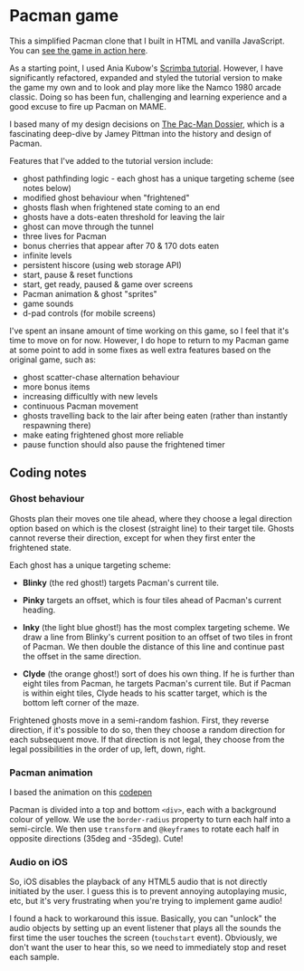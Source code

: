# Pacman game

This a simplified Pacman clone that I built in HTML and vanilla JavaScript. You can [see the game in action here](https://mercboy-pacman.netlify.app/).

As a starting point, I used Ania Kubow's [Scrimba tutorial](https://scrimba.com/). However, I have significantly refactored, expanded and styled the tutorial version to make the game my own and to look and play more like the Namco 1980 arcade classic. Doing so has been fun, challenging and learning experience and a good excuse to fire up Pacman on MAME.

I based many of my design decisions on [The Pac-Man Dossier](https://www.gamasutra.com/view/feature/3938/the_pacman_dossier.php?print=1), which is a fascinating deep-dive by Jamey Pittman into the history and design of Pacman.

Features that I've added to the tutorial version include:

- ghost pathfinding logic - each ghost has a unique targeting scheme (see notes below)
- modified ghost behaviour when "frightened"
- ghosts flash when frightened state coming to an end
- ghosts have a dots-eaten threshold for leaving the lair
- ghost can move through the tunnel
- three lives for Pacman
- bonus cherries that appear after 70 & 170 dots eaten
- infinite levels
- persistent hiscore (using web storage API)
- start, pause & reset functions
- start, get ready, paused & game over screens
- Pacman animation & ghost "sprites"
- game sounds
- d-pad controls (for mobile screens)

I've spent an insane amount of time working on this game, so I feel that it's time to move on for now. However, I do hope to return to my Pacman game at some point to add in some fixes as well extra features based on the original game, such as:

- ghost scatter-chase alternation behaviour
- more bonus items
- increasing difficultly with new levels
- continuous Pacman movement
- ghosts travelling back to the lair after being eaten (rather than instantly respawning there)
- make eating frightened ghost more reliable
- pause function should also pause the frightened timer

## Coding notes

### Ghost behaviour

Ghosts plan their moves one tile ahead, where they choose a legal direction option based on which is the closest (straight line) to their target tile. Ghosts cannot reverse their direction, except for when they first enter the frightened state.

Each ghost has a unique targeting scheme:

- **Blinky** (the red ghost!) targets Pacman's current tile.

- **Pinky** targets an offset, which is four tiles ahead of Pacman's current heading.

- **Inky** (the light blue ghost!) has the most complex targeting scheme. We draw a line from Blinky's current position to an offset of two tiles in front of Pacman. We then double the distance of this line and continue past the offset in the same direction.

- **Clyde** (the orange ghost!) sort of does his own thing. If he is further than eight tiles from Pacman, he targets Pacman's current tile. But if Pacman is within eight tiles, Clyde heads to his scatter target, which is the bottom left corner of the maze.

Frightened ghosts move in a semi-random fashion. First, they reverse direction, if it's possible to do so, then they choose a random direction for each subsequent move. If that direction is not legal, they choose from the legal possibilities in the order of up, left, down, right.

### Pacman animation

I based the animation on this [codepen](https://codepen.io/wifi/pen/olKxE)

Pacman is divided into a top and bottom `<div>`, each with a background colour of yellow. We use the `border-radius` property to turn each half into a semi-circle. We then use `transform` and `@keyframes` to rotate each half in opposite directions (35deg and -35deg). Cute!

### Audio on iOS

So, iOS disables the playback of any HTML5 audio that is not directly initiated by the user. I guess this is to prevent annoying autoplaying music, etc, but it's very frustrating when you're trying to implement game audio!

I found a hack to workaround this issue. Basically, you can "unlock" the audio objects by setting up an event listener that plays all the sounds the first time the user touches the screen (`touchstart` event). Obviously, we don't want the user to hear this, so we need to immediately stop and reset each sample.
